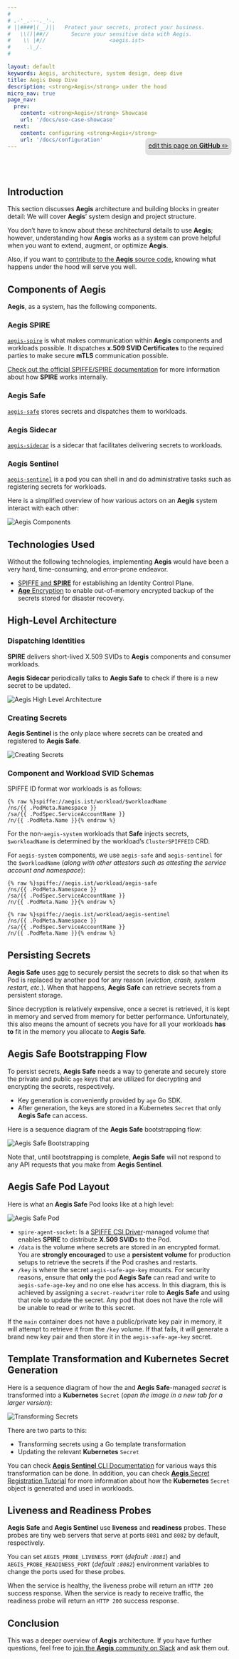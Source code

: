 ```yaml
---
#
# .-'_.---._'-.
# ||####|(__)||   Protect your secrets, protect your business.
#   \\()|##//       Secure your sensitive data with Aegis.
#    \\ |#//                    <aegis.ist>
#     .\_/.
#

layout: default
keywords: Aegis, architecture, system design, deep dive
title: Aegis Deep Dive
description: <strong>Aegis</strong> under the hood
micro_nav: true
page_nav:
  prev:
    content: <strong>Aegis</strong> Showcase
    url: '/docs/use-case-showcase'
  next:
    content: configuring <strong>Aegis</strong>
    url: '/docs/configuration'
---
```


<p style="text-align:right;position:relative;top:-40px;"
><a href="https://github.com/ShieldWorks/aegis-web/blob/main/docs/architecture.md"
style="border-bottom: none;background:#e0e0e0;padding:0.5em;display:inline-block;
border-radius:8px;">
edit this page on <strong>GitHub</strong> ✏️</a></p>

## Introduction

This section discusses **Aegis** architecture and building blocks in greater
detail: We will cover **Aegis**’ system design and project structure.

You don’t have to know about these architectural details to use **Aegis**;
however, understanding how **Aegis** works as a system can
prove helpful when you want to extend, augment, or optimize **Aegis**.

Also, if you want to [contribute to the **Aegis** source code][contributor],
knowing what happens under the hood will serve you well.

[contributor]: https://aegis.ist/contact/#i-want-to-be-a-contributor

## Components of Aegis

**Aegis**, as a system, has the following components.

### Aegis SPIRE

[`aegis-spire`][aegis-spire] is what makes communication within **Aegis**
components and workloads possible. It dispatches **x.509 SVID Certificates**
to the required parties to make secure **mTLS** communication possible.

[Check out the official SPIFFE/SPIRE documentation][spiffe] for more information
about how **SPIRE** works internally.

[spiffe]: https://spiffe.io/

### Aegis Safe

[`aegis-safe`][safe] stores secrets and dispatches them to workloads.

### Aegis Sidecar

[`aegis-sidecar`][sidecar] is a sidecar that facilitates delivering secrets to workloads.

### Aegis Sentinel

[`aegis-sentinel`][sentinel] is a pod you can shell in and do administrative tasks such as
registering secrets for workloads.

[aegis-spire]: https://github.com/ShieldWorks/aegis/tree/main/k8s/spire
[safe]: https://github.com/shieldworks/tree/main/app/safe
[sidecar]: https://github.com/shieldworks/tree/main/app/sidecar
[sentinel]: https://github.com/shieldworks/tree/main/app/sentinel

Here is a simplified overview of how various actors on an **Aegis** system
interact with each other:

![Aegis Components](/assets/actors.jpg "Aegis Component Interaction")

## Technologies Used

Without the following technologies, implementing **Aegis** would have been a very
hard, time-consuming, and error-prone endeavor.

* [SPIFFE and **SPIRE**][spire] for establishing an Identity Control Plane.
* [**Age** Encryption][age] to enable out-of-memory encrypted
  backup of the secrets stored for disaster recovery.

[spire]: https://spiffe.io/ "SPIFFE: Secure Production Identity Framework for Everyone"
[sops]: https://github.com/mozilla/sops "Sops: Simple and flexible tool for managing secrets"
[age]: https://github.com/FiloSottile/age "Age: A secure and modern encryption tool"

## High-Level Architecture

### Dispatching Identities

**SPIRE** delivers short-lived X.509 SVIDs to **Aegis**
components and consumer workloads.

**Aegis Sidecar** periodically talks to **Aegis Safe** to check if there is
a new secret to be updated.

![Aegis High Level Architecture](/assets/aegis-hla.png "Aegis High Level Architecture")

### Creating Secrets

**Aegis Sentinel** is the only place where secrets can be created and registered
to **Aegis Safe**.

![Creating Secrets](/assets/aegis-create-secrets.png "Creating Secrets")

### Component and Workload SVID Schemas

SPIFFE ID format wor workloads is as follows:

```text
{% raw %}spiffe://aegis.ist/workload/$workloadName
/ns/{{ .PodMeta.Namespace }}
/sa/{{ .PodSpec.ServiceAccountName }}
/n/{{ .PodMeta.Name }}{% endraw %}
```

For the non-`aegis-system` workloads that **Safe** injects secrets,
`$workloadName` is determined by the workload’s `ClusterSPIFFEID` CRD.

For `aegis-system` components, we use `aegis-safe` and `aegis-sentinel`
for the `$workloadName` (*along with other attestors such as attesting
the service account and namespace*):

```text
{% raw %}spiffe://aegis.ist/workload/aegis-safe
/ns/{{ .PodMeta.Namespace }}
/sa/{{ .PodSpec.ServiceAccountName }}
/n/{{ .PodMeta.Name }}{% endraw %}
```

```text
{% raw %}spiffe://aegis.ist/workload/aegis-sentinel
/ns/{{ .PodMeta.Namespace }}
/sa/{{ .PodSpec.ServiceAccountName }}
/n/{{ .PodMeta.Name }}{% endraw %}
```

## Persisting Secrets

**Aegis Safe** uses [age][age] to securely persist the secrets to disk so that
when its Pod is replaced by another pod for any reason
(*eviction, crash, system restart, etc.*). When that happens, **Aegis Safe**
can retrieve secrets from a persistent storage.

Since decryption is relatively expensive, once a secret is retrieved,
it is kept in memory and served from memory for better performance.
Unfortunately, this also means the amount of secrets you have for all
your workloads **has to** fit in the memory you allocate to **Aegis Safe**.

## **Aegis Safe** Bootstrapping Flow

To persist secrets, **Aegis Safe** needs a way to generate and securely store
the private and public `age` keys that are utilized for decrypting and
encrypting the secrets, respectively.

* Key generation is conveniently provided by `age` Go SDK.
* After generation, the keys are stored in a Kubernetes `Secret` that only
  **Aegis Safe** can access.

Here is a sequence diagram of the **Aegis Safe** bootstrapping flow:

![Aegis Safe Bootstrapping](/assets/bootstrap.jpg "Aegis Safe Bootstrapping Flow")

Note that, until bootstrapping is complete, **Aegis Safe** will not respond to
any API requests that you make from **Aegis Sentinel**.

[age]: https://github.com/FiloSottile/age

## **Aegis Safe** Pod Layout

Here is what an **Aegis Safe** Pod looks like at a high level:

![Aegis Safe Pod](/assets/crypto.jpg "Aegis Safe Pod")

* `spire-agent-socket`: Is a [SPIFFE CSI Driver][csi-driver]-managed volume that
  enables **SPIRE** to distribute **X.509 SVID**s to the Pod.
* `/data` is the volume where secrets are stored in an encrypted format. You are
  **strongly encouraged** to use a **persistent volume** for production setups
  to retrieve the secrets if the Pod crashes and restarts.
* `/key` is where the secret `aegis-safe-age-key` mounts. For security reasons, 
  ensure that **only** the pod **Aegis Safe** can read and write to `aegis-safe-age-key`
  and no one else has access. In this diagram, this is achieved by assigning
  a `secret-readwriter` role to **Aegis Safe** and using that role to update
  the secret. Any pod that does not have the role will be unable to read or
  write to this secret.

If the `main` container does not have a public/private key pair in memory, it
will attempt to retrieve it from the `/key` volume. If that fails, it will
generate a brand new key pair and then store it in the `aegis-safe-age-key` secret.

[csi-driver]: https://github.com/spiffe/spiffe-csi

## Template Transformation and Kubernetes Secret Generation

Here is a sequence diagram of how the and **Aegis Safe**-managed *secret* 
is transformed into a **Kubernetes** `Secret` (*open the image in a 
new tab for a larger version*):

![Transforming Secrets](/assets/secret-transformation.png "Transforming Secrets")

There are two parts to this:

* Transforming secrets using a Go template transformation
* Updating the relevant **Kubernetes** `Secret`

You can check [**Aegis Sentinel** CLI Documentation](/docs/sentinel) for
various ways this transformation can be done. In addition, you can check 
[**Aegis** Secret Registration Tutorial](/docs/register) for more information
about how the **Kubernetes** `Secret` object is generated and used in workloads.

## Liveness and Readiness Probes

**Aegis Safe** and **Aegis Sentinel** use **liveness** and **readiness** probes.
These probes are tiny web servers that serve at ports `8081` and `8082` by
default, respectively.

You can set `AEGIS_PROBE_LIVENESS_PORT` (*default `:8081`*) and 
`AEGIS_PROBE_READINESS_PORT` (*default `:8082`*) environment variables to change
the ports used for these probes.

When the service is healthy, the liveness probe will return an `HTTP 200` success
response. When the service is ready to receive traffic, the readiness
probe will return an `HTTP 200` success response.

## Conclusion

This was a deeper overview of **Aegis** architecture. If you have further
questions, feel free to [join the **Aegis** community on Slack][slack-invite]
and ask them out.

[slack-invite]: https://join.slack.com/t/aegis-6n41813/shared_invite/zt-1myzqdi6t-jTvuRd1zDLbHX0gN8VkCqg "Join aegis.slack.com"
